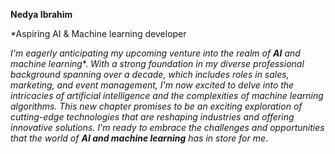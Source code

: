 

**Nedya Ibrahim** 

*Aspiring AI & Machine learning developer

*I'm eagerly anticipating my upcoming venture into the realm of **AI** and machine learning**. *With a strong foundation in my diverse professional background spanning over a decade, which includes roles in sales, marketing, and event management, I'm now excited to delve into the intricacies of artificial intelligence and the complexities of machine learning algorithms. This new chapter promises to be an exciting exploration of cutting-edge technologies that are reshaping industries and offering innovative solutions. I'm ready to embrace the challenges and opportunities that the world of **AI and machine learning** has in store for me*.


